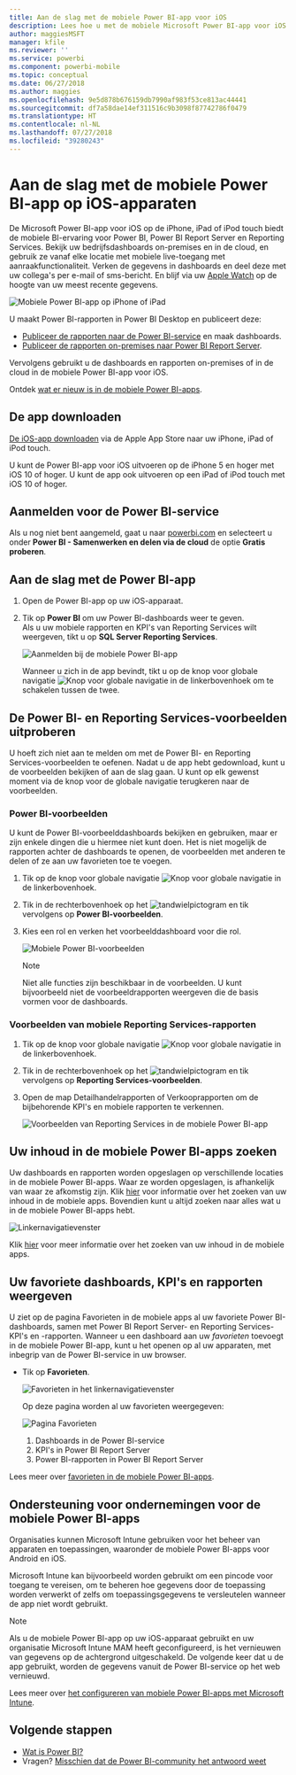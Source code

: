 ```yaml
---
title: Aan de slag met de mobiele Power BI-app voor iOS
description: Lees hoe u met de mobiele Microsoft Power BI-app voor iOS onderweg beschikt over Power BI en mobiele toegang tot zakelijke gegevens, zowel on-premises als in de cloud.
author: maggiesMSFT
manager: kfile
ms.reviewer: ''
ms.service: powerbi
ms.component: powerbi-mobile
ms.topic: conceptual
ms.date: 06/27/2018
ms.author: maggies
ms.openlocfilehash: 9e5d878b676159db7990af983f53ce813ac44441
ms.sourcegitcommit: df7a58dae14ef311516c9b3098f87742786f0479
ms.translationtype: HT
ms.contentlocale: nl-NL
ms.lasthandoff: 07/27/2018
ms.locfileid: "39280243"
---
```

# <a name="get-started-with-the-power-bi-mobile-app-on-ios-devices"></a>Aan de slag met de mobiele Power BI-app op iOS-apparaten
De Microsoft Power BI-app voor iOS op de iPhone, iPad of iPod touch biedt de mobiele BI-ervaring voor Power BI, Power BI Report Server en Reporting Services. Bekijk uw bedrijfsdashboards on-premises en in de cloud, en gebruik ze vanaf elke locatie met mobiele live-toegang met aanraakfunctionaliteit. Verken de gegevens in dashboards en deel deze met uw collega's per e-mail of sms-bericht. En blijf via uw [Apple Watch](mobile-apple-watch.md) op de hoogte van uw meest recente gegevens.  

![Mobiele Power BI-app op iPhone of iPad](media/mobile-iphone-app-get-started/pbi_ipad_iphonedevices.png)

U maakt Power BI-rapporten in Power BI Desktop en publiceert deze:

* [Publiceer de rapporten naar de Power BI-service](service-get-started.md) en maak dashboards.
* [Publiceer de rapporten on-premises naar Power BI Report Server](report-server/quickstart-create-powerbi-report.md).

Vervolgens gebruikt u de dashboards en rapporten on-premises of in de cloud in de mobiele Power BI-app voor iOS.

Ontdek [wat er nieuw is in de mobiele Power BI-apps](mobile-whats-new-in-the-mobile-apps.md).

## <a name="download-the-app"></a>De app downloaden
[De iOS-app downloaden](http://go.microsoft.com/fwlink/?LinkId=522062 "Download de iOS-app") via de Apple App Store naar uw iPhone, iPad of iPod touch.

U kunt de Power BI-app voor iOS uitvoeren op de iPhone 5 en hoger met iOS 10 of hoger. U kunt de app ook uitvoeren op een iPad of iPod touch met iOS 10 of hoger. 

## <a name="sign-up-for-the-power-bi-service"></a>Aanmelden voor de Power BI-service
Als u nog niet bent aangemeld, gaat u naar [powerbi.com](https://powerbi.microsoft.com/get-started/) en selecteert u onder **Power BI - Samenwerken en delen via de cloud** de optie **Gratis proberen**.


## <a name="get-started-with-the-power-bi-app"></a>Aan de slag met de Power BI-app
1. Open de Power BI-app op uw iOS-apparaat.
2. Tik op **Power BI** om uw Power BI-dashboards weer te geven.  
   Als u uw mobiele rapporten en KPI's van Reporting Services wilt weergeven, tikt u op **SQL Server Reporting Services**.
   
   ![Aanmelden bij de mobiele Power BI-app](media/mobile-iphone-app-get-started/power-bi-connect-to-login.png)
   
   Wanneer u zich in de app bevindt, tikt u op de knop voor globale navigatie ![Knop voor globale navigatie](media/mobile-iphone-app-get-started/power-bi-iphone-global-nav-button.png) in de linkerbovenhoek om te schakelen tussen de twee. 

## <a name="try-the-power-bi-and-reporting-services-samples"></a>De Power BI- en Reporting Services-voorbeelden uitproberen
U hoeft zich niet aan te melden om met de Power BI- en Reporting Services-voorbeelden te oefenen. Nadat u de app hebt gedownload, kunt u de voorbeelden bekijken of aan de slag gaan. U kunt op elk gewenst moment via de knop voor de globale navigatie terugkeren naar de voorbeelden.

### <a name="power-bi-samples"></a>Power BI-voorbeelden
U kunt de Power BI-voorbeelddashboards bekijken en gebruiken, maar er zijn enkele dingen die u hiermee niet kunt doen. Het is niet mogelijk de rapporten achter de dashboards te openen, de voorbeelden met anderen te delen of ze aan uw favorieten toe te voegen.

1. Tik op de knop voor globale navigatie ![Knop voor globale navigatie](media/mobile-iphone-app-get-started/power-bi-iphone-global-nav-button.png) in de linkerbovenhoek.
2. Tik in de rechterbovenhoek op het ![tandwielpictogram](media/mobile-iphone-app-get-started/power-bi-ios-gear-icon.png) en tik vervolgens op **Power BI-voorbeelden**.
3. Kies een rol en verken het voorbeelddashboard voor die rol.  
   
   ![Mobiele Power BI-voorbeelden](media/mobile-iphone-app-get-started/power-bi-iphone-powerbi-samples.png)
   
   > [!NOTE]
   > Niet alle functies zijn beschikbaar in de voorbeelden. U kunt bijvoorbeeld niet de voorbeeldrapporten weergeven die de basis vormen voor de dashboards. 
   > 
   > 

### <a name="reporting-services-mobile-report-samples"></a>Voorbeelden van mobiele Reporting Services-rapporten
1. Tik op de knop voor globale navigatie ![Knop voor globale navigatie](media/mobile-iphone-app-get-started/power-bi-iphone-global-nav-button.png) in de linkerbovenhoek.
2. Tik in de rechterbovenhoek op het ![tandwielpictogram](media/mobile-iphone-app-get-started/power-bi-ios-gear-icon.png) en tik vervolgens op **Reporting Services-voorbeelden**.
3. Open de map Detailhandelrapporten of Verkooprapporten om de bijbehorende KPI's en mobiele rapporten te verkennen.
   
   ![Voorbeelden van Reporting Services in de mobiele Power BI-app](media/mobile-iphone-app-get-started/power-bi-reporting-services-samples.png)

## <a name="find-your-content-in-the-power-bi-mobile-apps"></a>Uw inhoud in de mobiele Power BI-apps zoeken
Uw dashboards en rapporten worden opgeslagen op verschillende locaties in de mobiele Power BI-apps. Waar ze worden opgeslagen, is afhankelijk van waar ze afkomstig zijn. Klik [hier](mobile-apps-quickstart-view-dashboard-report.md) voor informatie over het zoeken van uw inhoud in de mobiele apps. Bovendien kunt u altijd zoeken naar alles wat u in de mobiele Power BI-apps hebt. 

![Linkernavigatievenster](media/mobile-iphone-app-get-started/power-bi-iphone-left-nav.png)

Klik [hier](mobile-apps-quickstart-view-dashboard-report.md) voor meer informatie over het zoeken van uw inhoud in de mobiele apps.

## <a name="view-your-favorite-dashboards-kpis-and-reports"></a>Uw favoriete dashboards, KPI's en rapporten weergeven
U ziet op de pagina Favorieten in de mobiele apps al uw favoriete Power BI-dashboards, samen met Power BI Report Server- en Reporting Services-KPI's en -rapporten. Wanneer u een dashboard aan uw *favorieten* toevoegt in de mobiele Power BI-app, kunt u het openen op al uw apparaten, met inbegrip van de Power BI-service in uw browser. 

* Tik op **Favorieten**.
  
   ![Favorieten in het linkernavigatievenster](media/mobile-iphone-app-get-started/power-bi-iphone-favorites-nav.png)
  
   Op deze pagina worden al uw favorieten weergegeven:
  
   ![Pagina Favorieten](media/mobile-iphone-app-get-started/power-bi-iphone-faves-report-server-number-callouts.png)
  
  1. Dashboards in de Power BI-service
  2. KPI's in Power BI Report Server
  3. Power BI-rapporten in Power BI Report Server

Lees meer over [favorieten in de mobiele Power BI-apps](mobile-apps-favorites.md).

## <a name="enterprise-support-for-the-power-bi-mobile-apps"></a>Ondersteuning voor ondernemingen voor de mobiele Power BI-apps
Organisaties kunnen Microsoft Intune gebruiken voor het beheer van apparaten en toepassingen, waaronder de mobiele Power BI-apps voor Android en iOS.

Microsoft Intune kan bijvoorbeeld worden gebruikt om een pincode voor toegang te vereisen, om te beheren hoe gegevens door de toepassing worden verwerkt of zelfs om toepassingsgegevens te versleutelen wanneer de app niet wordt gebruikt.

> [!NOTE]
> Als u de mobiele Power BI-app op uw iOS-apparaat gebruikt en uw organisatie Microsoft Intune MAM heeft geconfigureerd, is het vernieuwen van gegevens op de achtergrond uitgeschakeld. De volgende keer dat u de app gebruikt, worden de gegevens vanuit de Power BI-service op het web vernieuwd.
> 

Lees meer over [het configureren van mobiele Power BI-apps met Microsoft Intune](service-admin-mobile-intune.md). 

## <a name="next-steps"></a>Volgende stappen

* [Wat is Power BI?](power-bi-overview.md)
* Vragen? [Misschien dat de Power BI-community het antwoord weet](http://community.powerbi.com/)


